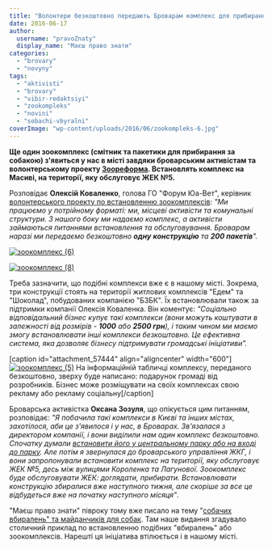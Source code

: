 ```yaml
---
title: "Волонтери безкоштовно передають Броварам комплекс для прибирання за собаками"
date: 2016-06-17
author: 
  username: "pravoZnaty"
  display_name: "Маєш право знати"
categories: 
  - "brovary"
  - "novyny"
tags: 
  - "aktivisti"
  - "brovary"
  - "vibir-redaktsiyi"
  - "zookompleks"
  - "novini"
  - "sobachi-vbyralni"
coverImage: "wp-content/uploads/2016/06/zookompleks-6.jpg"
---
```


**Ще один зоокомплекс (смітник та пакетики для прибирання за собакою) з'явиться у нас в місті завдяки броварським активістам та волонтерському проекту [Зоореформа](http://zooreforma.org.ua/). Встановлять комплекс на Масиві, на території, яку обслуговує ЖЕК №5.**

Розповідає **Олексій Коваленко**, голова ГО "Форум Юа-Вет", керівник [волонтерського проекту по встановленню зоокомплексів](https://www.facebook.com/zoocomplex/info/?entry_point=page_nav_about_item&tab=page_info): _"Ми працюємо у потрійному форматі: ми, місцеві активісти та комунальні структури. З нашого боку ми надаємо комплекс, а активісти займаються питаннями встановлення та обслуговування. Броварам наразі ми передаємо безкоштовно **одну** **конструкцію** та **200 пакетів**"._

[![зоокомплекс (6)](https://mpz.brovary.org/wp-content/uploads/2016/06/zookompleks-6.jpg)](https://mpz.brovary.org/wp-content/uploads/2016/06/zookompleks-6.jpg)

[![зоокомплекс (8)](https://mpz.brovary.org/wp-content/uploads/2016/06/zookompleks-8.jpg)](https://mpz.brovary.org/wp-content/uploads/2016/06/zookompleks-8.jpg)

Треба зазначити, що подібні комплекси вже є в нашому місті. Зокрема, три конструкції стоять на території житлових комплексів "Едем" та "Шоколад", побудованих компанією "БЗБК". Їх встановлювали також за підтримки компанії Олексія Коваленка. Він коментує: _"Соціально відповідальний бізнес купує такі комплекси (вони можуть коштувати в залежності від розмірів - **1000** або **2500 грн**), і таким чином ми маємо змогу встановлювати інші комплекси безкоштовно. Це ефективна система, яка дозволяє бізнесу підтримувати громадські ініціативи"._

\[caption id="attachment\_57444" align="aligncenter" width="600"\][![зоокомплекс (5)](https://mpz.brovary.org/wp-content/uploads/2016/06/zookompleks-5.jpg)](https://mpz.brovary.org/wp-content/uploads/2016/06/zookompleks-5.jpg) На інформаційній табличці комплексу, переданого безкоштовно, зверху буде написано: подарунок громаді від розробників. Бізнес може розміщувати на своїх комплексах свою рекламу або рекламу соціальну\[/caption\]

Броварська активістка **Оксана Зозуля**, що опікується цим питанням, розповідає: _"Я побачила такі комплекси в Києві та інших містах, захотілося, аби це з'явилося і у нас, в Броварах. Зв'язалася з директором компанії, і вони виділили нам один комплекс безкоштовно. Спочатку думали [встановити його у центральному парку або на вході до парку](https://www.facebook.com/groups/brovary/permalink/1284064984956798/). Але потім я звернулася до броварського управління ЖКГ, і вони запропонували встановити комплекс на території, яку обслуговує ЖЕК №5, десь між вулицями Короленка та Лагунової. Зоокомплекс буде обслуговувати ЖЕК: доглядати, прибирати. Встановлювати конструкцію збиралися вже наступного тижня, але скоріше за все це відбудеться вже на початку наступного місяця"_.

"Маєш право знати" півроку тому вже писало на тему "[собачих вбиралень" та майданчиків для собак](https://mpz.brovary.org/49326-2/). Там наше видання згадувало столичний приклад по встановленню подібних "вбиралень" або зоокомплексів. Нарешті ця ініціатива втілюється і в нашому місті.
